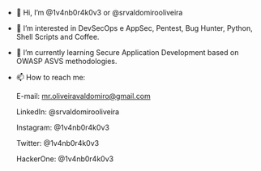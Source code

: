 - 👋 Hi, I’m @1v4nb0r4k0v3 or @srvaldomirooliveira

- 👀 I’m interested in DevSecOps e AppSec, Pentest, Bug Hunter, Python, Shell Scripts and Coffee.

- 🌱 I’m currently learning Secure Application Development based on OWASP ASVS methodologies.

- 📫 How to reach me:
    
    E-mail: mr.oliveiravaldomiro@gmail.com

    LinkedIn: @srvaldomirooliveira

    Instagram: @1v4nb0r4k0v3

    Twitter: @1v4nb0r4k0v3

    HackerOne: @1v4nb0r4k0v3

